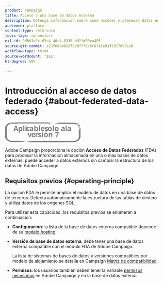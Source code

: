 ```yaml
---
product: campaign
title: Acceso a una base de datos externa
description: Obtenga información sobre cómo acceder y procesar datos en una base de datos externa
audience: platform
content-type: reference
topic-tags: connectors
exl-id: 9d8d1e9c-63e4-40c4-8338-b921d08ea405
source-git-commit: a23f66a4822f3c87770c5c9741e91f78778931cb
workflow-type: tm+mt
source-wordcount: '161'
ht-degree: 50%

---
```


# Introducción al acceso de datos federado {#about-federated-data-access}

![](../../assets/v7-only.svg)

Adobe Campaign proporciona la opción **Acceso de Datos Federados** (FDA) para procesar la información almacenada en una o más bases de datos externas: puede acceder a datos externos sin cambiar la estructura de los datos de Adobe Campaign.

## Requisitos previos {#operating-principle}

La opción FDA le permite ampliar el modelo de datos en una base de datos de terceros. Detecta automáticamente la estructura de las tablas de destino y utiliza datos de los orígenes SQL.

Para utilizar esta capacidad, los requisitos previos se enumeran a continuación:

* **Configuración**: la lista de la base de datos externa compatible depende de su [modelo hosting](../../installation/using/hosting-models.md).
* **Versión de base de datos externa**: debe tener una base de datos externa compatible con el módulo FDA de Adobe Campaign.

   La lista de sistemas de bases de datos y versiones compatibles por modelo de alojamiento se detalla en Campaign [Matriz de compatibilidad](../../rn/using/compatibility-matrix.md#FederatedDataAccessFDA).

* **Permisos**: los usuarios también deben tener la variable [permisos necesarios](../../installation/using/remote-database-access-rights.md) en Adobe Campaign y en la base de datos externa.

